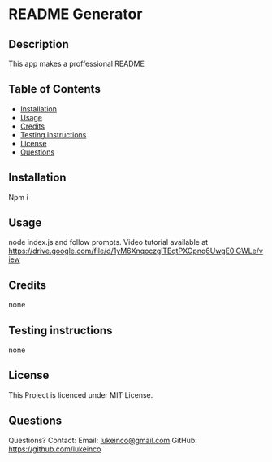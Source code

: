 
  # README Generator

  ## Description
  This app makes a proffessional README

  ## Table of Contents
  - [Installation](#installation)
  - [Usage](#usage)
  - [Credits](#credits)
  - [Testing instructions](#testing-instructions)
  - [License](#license)
  - [Questions](#questions)


  ## Installation
  Npm i

  ## Usage
  node index.js and follow prompts. Video tutorial available at https://drive.google.com/file/d/1yM6XnqoczglTEqtPXOpnq6UwgE0lGWLe/view

  ## Credits
  none

  ## Testing instructions
  none

  ## License
  This Project is licenced under MIT License.

  ## Questions
  Questions? Contact:
  Email: lukeinco@gmail.com
  GitHub: https://github.com/lukeinco
  